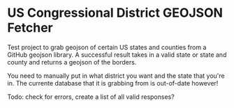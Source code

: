 # US Congressional District GEOJSON Fetcher
Test project to grab geojson of certain US states and counties from a GitHub geojson library.
A successful result takes in a valid state or state and county and returns a geojson of the borders.

You need to manually put in what district you want and the state that you're in.
The currente database that it is grabbing from is out-of-date however!

Todo: check for errors, create a list of all valid responses?
 
